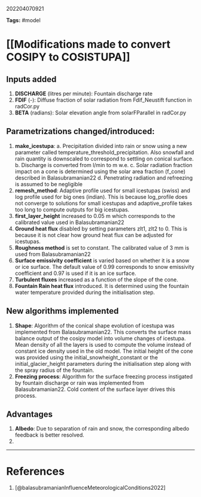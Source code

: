 202204070921

**Tags:** #model 

# [[Modifications made to convert COSIPY to COSISTUPA]]
## Inputs added
1. **DISCHARGE** (litres per minute): Fountain discharge rate
2. **FDIF** (-): Diffuse fraction of solar radiation from Fdif_Neustift function in radCor.py
3. **BETA** (radians): Solar elevation angle from solarFParallel in radCor.py

## Parametrizations changed/introduced:
1. **make_icestupa**:
a. Precipitation divided into rain or snow using a new parameter called temperature_threshold_precipitation. Also snowfall and rain quantity is downscaled to correspond to settling on conical surface.
b. Discharge is converted from l/min to m w.e.
c. Solar radiation fraction impact on a cone is determined using the solar area fraction (f_cone) described in Balasubramanian22
d. Penetrating radiation and refreezing is assumed to be negligible
2. **remesh_method**: Adaptive profile used for small icestupas (swiss) and log profile used for big ones (indian). This is because log_profile does not converge to solutions for small icestupas and adaptive_profile takes too long to compute outputs for big icestupas.
3. **first_layer_height** increased to 0.05 m which corresponds to the calibrated value used in Balasubramanian22
4. **Ground heat flux** disabled by setting parameters zlt1, zlt2 to 0. This is because it is not clear how ground heat flux can be adjusted for icestupas.
5. **Roughness method** is set to constant. The calibrated value of 3 mm is used from Balasubramanian22
6. **Surface emissivity coefficient** is varied based on whether it is a snow or ice surface. The default value of 0.99 corresponds to snow emissivity coefficient and 0.97 is used if it is an ice surface. 
7. **Turbulent fluxes** increased as a function of the slope of the cone. 
8. **Fountain Rain heat flux** introduced. It is determined using the fountain water temperature provided during the initialisation step.


## New algorithms implemented
1. **Shape**: Algorithm of the conical shape evolution of icestupa was implemented from Balasubramanian22. This converts the surface mass balance output of the cosipy model into volume changes of icestupa. Mean density of all the layers is used to compute the volume instead of constant ice density used in the old model. The initial height of the cone was provided using the initial_snowheight_constant or the initial_glacier_height parameters during the initialisation step along with the spray radius of the fountain.
2.  **Freezing process**: Algorithm for the surface freezing process instigated by fountain discharge or rain was implemented from Balasubramanian22. Cold content of the surface layer drives this process.

## Advantages
1. **Albedo**: Due to separation of rain and snow, the corresponding albedo feedback is better resolved.
2. 
---
# References
1. [@balasubramanianInfluenceMeteorologicalConditions2022]